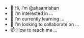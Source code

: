 - 👋 Hi, I’m @ahaanrishan
- 👀 I’m interested in ...
- 🌱 I’m currently learning ...
- 💞️ I’m looking to collaborate on ...
- 📫 How to reach me ...

<!---
ahaanrishan/ahaanrishan is a ✨ special ✨ repository because its `README.md` (this file) appears on your GitHub profile.
You can click the Preview link to take a look at your changes.
--->

